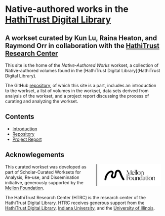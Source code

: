 [repo]: https://github.com/jawalsh/scwared_test "GitHub repository"
[ht]: https://hathitrust.org "HathiTrust Digital Library"
# Native-authored works in the [HathiTrust Digital Library](http://hathitrust.org)

## A workset curated by Kun Lu, Raina Heaton, and Raymond Orr in collaboration with the [HathiTrust Research Center](http://analytics.hathitrust.org)

This site is the home of the _Native-Authored Works_ workset, a collection of Native-authored volumes found in the [HathiTrust Digital Library](HathiTrust Digital Library). 

The GitHub [repository][repo], of which this site is a part, includes an introduction to the workset, a list of volumes in the workset, data sets derived from analysis of the workset, and a project report discussing the process of curating and analyzing the workset.

## Contents
* [Introduction](introduction.md)
* [Repository][repo]
* [Project Report](final-report.md)

## Acknowlegements
<img style="float:right; padding-left:.5em; max-width: 200px; border-left: 1px solid black; margin-left:.5em;" src="images/mellon/Mellon_Logomark_Lockup_Black.jpg"/>This curated workset was developed as part of Scholar-Curated Worksets for Analysis, Re-use, and Dissemination initiative, generously supported by the [Mellon Foundation](http://mellon.org). 

The HathiTrust Research Center (HTRC) is the research center of the HathiTrust Digital Library. HTRC receives generous support from the [HathiTrust Digital Library](https://hathitrust.org), [Indiana University](https://www.indiana.edu), and the [University of Illinois](https://www.illinois.org).

<!-- test -->
